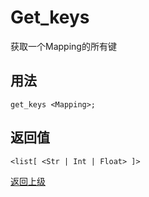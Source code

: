 # Get_keys

获取一个Mapping的所有键

## 用法

```
get_keys <Mapping>;
```

## 返回值

`<list[ <Str | Int | Float> ]>`

[返回上级](../index.md)